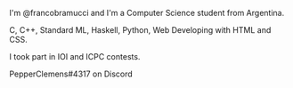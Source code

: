 I'm @francobramucci and I'm a Computer Science student from Argentina.

C, C++, Standard ML, Haskell, Python, Web Developing with HTML and CSS.

I took part in IOI and ICPC contests.

PepperClemens#4317 on Discord
<!---
francobramucci/francobramucci is a ✨ special ✨ repository because its `README.md` (this file) appears on your GitHub profile.
You can click the Preview link to take a look at your changes.
--->
